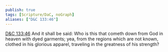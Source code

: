 ```yaml
---
publish: true
tags: [Scripture/DaC, noGraph]
aliases: ["D&C 133:46"]
---
```

[D&C 133:46](https://churchofjesuschrist.org/study/scriptures/dc-testament/dc/133?lang=eng&id=p46#p46) And it shall be said: Who is this that cometh down from God in heaven with dyed garments; yea, from the regions which are not known, clothed in his glorious apparel, traveling in the greatness of his strength?
